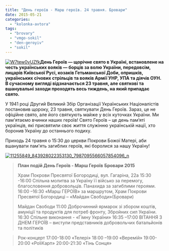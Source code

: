 ```yaml
---
title: "День героїв - Марш героїв. 24 травня. Бровари"
date: 2015-05-21
categories: 
  - "kolonka-avtora"
tags: 
  - "brovary"
  - "vmgo-sokil"
  - "den-geroyiv"
  - "sokil"
---
```


[![W7tew0vUZfk](https://mpz.brovary.org/wp-content/uploads/2015/05/W7tew0vUZfk.jpg)](https://mpz.brovary.org/wp-content/uploads/2015/05/W7tew0vUZfk.jpg)**День Героїв — щорічне свято в Україні, встановлене на честь українських вояків — борців за волю України, передовсім, лицарів Київської Русі, козаків Гетьманської Доби, опришків, українських січових стрільців та вояків Армії УНР, УПА та діячів ОУН. В сучасному вигляді відзначається 23 травня, але святкові та вшанувальні заходи проходять весь тиждень, на який припадає свято.**

У 1941 році Другий Великий Збір Організації Українських Націоналістів постановив щороку, 23 травня, святкувати День Героїв. Зараз, це не офіційне свято, але його святкують майже у всіх куточках України. Ми пам'ятаємо вчинки наших героїв! Свято Героїв – це день пам’яті українців, які присвятили своє життя служінню українській нації, хто боронив Україну до останнього подиху.

Приходь 24 травня о 15:30 до церкви Покрови Божої Матері, аби вшанувати пам'ять загиблих героїв, які боролися за нашу Україну!

[![11255849_843928022353130_7987095566057854096_n](https://mpz.brovary.org/wp-content/uploads/2015/05/11255849_843928022353130_7987095566057854096_n.jpg)](https://mpz.brovary.org/wp-content/uploads/2015/05/11255849_843928022353130_7987095566057854096_n.jpg)

> **План подій День Героїв - Марш Героїв** **Бровари 2015**
> 
> Храм Покрови Пресвятої Богородиці, вул. Гагаріна, 22а 15:30 -16:00 Спільна молитва за Україну її військо за перемогу, благословення добровольців. Панахида за загиблими героями. 16:00 –16:30 «Марш ГЕРОЇВ» за маршрутом, Храм Покрови Пресвятої Богородиці – «Майдан Свободи»(Бровари)
> 
> Майдан Свободи 11:00 Доброчинний ярмарок зі збором коштів, амуніції та продуктів для потреб фронту, Збройних сил України. 16:30 Спільне виконання - «Гімну України» 16:35 –17:00 ВІТАННЯ З ДНЕМ ГЕРОЇВ – виступи представників добровольчих батальйонів та політиків

> Рок-концерт 17:00-18:00 «Телері» 18:00 –19:00 «Веремій» 19:00-20:00 «PoliКарп» 20:00-21:30 «Тінь Сонця»
